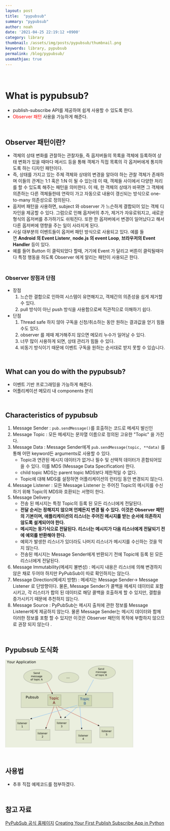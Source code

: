 ```yaml
---
layout: post
title:  "pypubsub"
summary: "pypubsub"
author: noah
date: '2021-04-25 22:19:12 +0900'
category: library
thumbnail: /assets/img/posts/pypubsub/thumbnail.png
keywords: library, pypubsub
permalink: /blog/pypubsub/
usemathjax: true
---
```


# <br>What is pypubsub?

- publish-subscribe API를 제공하여 쉽게 사용할 수 있도록 한다.
- <span style="color:red">Observer 패턴</span> 사용을 가능하게 해준다.

## <br>Observer 패턴이란?

- 객체의 상태 변화를 관찰하는 관찰자들, 즉 옵저버들의 목록을 객체에 등록하여 상태 변화가 있을 때마다 메서드 등을 통해 객체가 직접 목록의 각 옵저버에게 통지하도록 하는 디자인 패턴이다.
- 즉, 상태를 가지고 있는 주체 객체와 상태의 변경을 알아야 하는 관찰 객체가 존재하며 이들의 관계는 1:1 혹은 1:N 이 될 수 있는데 이 때, 객체들 사이에서 다양한 처리를 할 수 있도록 해주는 패턴을 의미한다. 이 때, 한 객체의 상태가 바뀌면 그 객체에 의존하는 다른 객체들한테 연락이 가고 자동으로 내용이 갱신되는 방식으로 one-to-many 의존성으로 정의된다.
- 옵저버 패턴을 사용하면, subject 와 observer 가 느슨하게 결합되어 있는 객체 디자인을 제공할 수 있다. 그럼으로 인해 옵저버의 추가, 제거가 자유로워지고, 새로운 형식의 옵저버를 추가하기도 쉬워진다. 또한 한 옵저버에서 변경이 일어났다고 해서 다른 옵저버에 영향을 주는 일이 사라지게 된다.
- 사실 대부분의 이벤트들이 옵저버 패턴 방식으로 사용되고 있다. 예를 들면 **Android 의 Event Listenr**, **node.js 의 event Loop**, **브라우저의 Event Handler** 등이 있다.
- 예를 들어 Button 이 클릭되었다 할때, 거기에 Event 가 달리고 버튼이 클릭될때마다 특정 행동을 하도록 Observer 에게 알리는 패턴이 사용되곤 한다.

### <br>Observer 장점과 단점

- 장점
    1. 느슨한 결합으로 인하여 시스템이 유연해지고, 객체간의 의존성을 쉽게 제거할 수 있다.
    2. pull 방식이 아닌 push 방식을 사용함으로써 직관적으로 이해하기 쉽다.
- 단점
    1. Thread safe 하지 않아 구독을 신청/취소하는 동안 원하는 결과값을 얻기 힘들수도 있다.
    2. observer 를 제때 제거해주지 않으면 메모리 누수가 일어날 수 있다.
    3. 너무 많이 사용하게 되면, 상태 관리가 힘들 수 있다.
    4. 비동기 방식이기 때문에 이벤트 구독을 원하는 순서대로 받지 못할 수 있습니다.

## <br>What can you do with the pypubsub?

- 이벤트 기반 프로그래밍을 가능하게 해준다.
- 어플리케이션 메모리 내 components 분리

## <br>Characteristics of pypubsub

1. Message Sender : `pub.sendMessage()`를 호출하는 코드로 메세지 발신인
2. Message Topic : 모든 메세지는 문자열 이름으로 정의된 고유한 "Topic" 을 가진다.
3. Message Data : Message Sender에게 `pub.sendMessage(topic, **data)` 를 통해 어떤 keyword든 arguments로 사용할 수 있다.  
    - Topic과 연관된 메시지 데이터가 없거나 필수 및 선택적 데이터가 혼합되어있을 수 있다. 이를 MDS (Message Data Specification) 한다.
    - child topic MDS는 parent topic MDS보다 제한적일 수 없다.
    - Topic에 대해 MDS를 설정하면 어플리케이션의 런타임 동안 변경되지 않는다.
4. Message Listener : 모든 Message Listener 는 주어진 Topic의 메시지를 수신하기 위해 Topic의 MDS와 호환되는 서명이  한다.
5. Message Delivery
    - 전송 된 메시지는 특정 Topic의 등록 된 모든 리스너에게 전달된다.
    - **전달 순서는 정해지지 않으며 언제든지 변경 될 수 있다. 이것은 Observer 패턴의 기본이며, 애플리케이션의 리스너는 주어진 메시지를 받는 순서에 의존하지 않도록 설계되어야 한다.**
    - **메시지는 동기식으로 전달된다. 리스너는 메시지가 다음 리스너에게 전달되기 전에 예외를 반환해야 한다.**
    - 예외가 발생한 리스너가 있더라도 나머지 리스너가 메시지를 수신하는 것을 막지 않는다.
    - 전송된 메시지는 Message Sender에게 반환되기 전에 Topic에 등록 된 모든 리스너에게 전달된다.
6. Message Immutability(메세지 불변성)  : 메시지 내용은 리스너에 의해 변경하지 않은 채로 두어야 하지만 PyPubSub이 따로 확인하지는 않는다.
7. Message Direction(메세지 방향) : 메세지는 Message Sender→ Message Listener 로 단방향이다. 물론, Message Sender가 콜백을 메세지 데이터로 포함시키고, 각 리스터가 합의 된 데이터로 해당 콜백을 호출하게 할 수 있지만, 결합을 증가시키기 때문에 추천하지 않는다.
8. Message Source : PyPubSub는 메시지 출처에 관한 정보를 Message Listener에게 제공하지 않는다. 물론 Message Sender는 메시지 데이터와 함께 이러한 정보를 포함 할 수 있지만 이것은 Observer 패턴의 목적에 부합하지 않으므로 권장 되지 않는다 .

## <br>Pypubsub 도식화
<img src="/../../assets/img/posts/pypubsub/pypubsub.png" style="zoom:45%;" /> 

## <br>사용법

- 추후 직접 예제코드를 첨부하겠다.

## <br>참고 자료

[PyPubSub 공식 홈페이지](https://pypubsub.readthedocs.io/en/v4.0.3/)
[Creating Your First Publish Subscribe App in Python](https://blog.finxter.com/publish-subscribe-pypubsub/)